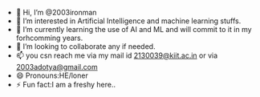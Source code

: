 - 👋 Hi, I’m @2003ironman
- 👀 I’m interested in Artificial Intelligence and machine learning stuffs.
- 🌱 I’m currently learning the use of AI and ML and will commit to it in my forhcomming years.
- 💞️ I’m looking to collaborate any if needed.
- 📫 you csn reach me via my mail id 2130039@kiit.ac.in or via 2003adotya@gmail.com
- 😄 Pronouns:HE/loner
- ⚡ Fun fact:I am a freshy here..

<!---
2003ironman/2003ironman is a ✨ special ✨ repository because its `README.md` (this file) appears on your GitHub profile.
You can click the Preview link to take a look at your changes.
--->
